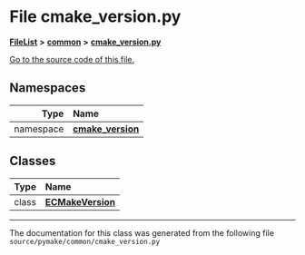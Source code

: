 
# File cmake\_version.py



[**FileList**](files.md) **>** [**common**](dir_3ab6d032c6cf1bbf53e47468d3941a46.md) **>** [**cmake\_version.py**](cmake__version_8py.md)

[Go to the source code of this file.](cmake__version_8py_source.md)












## Namespaces

| Type | Name |
| ---: | :--- |
| namespace | [**cmake\_version**](namespacepymake_1_1common_1_1cmake__version.md) <br> |

## Classes

| Type | Name |
| ---: | :--- |
| class | [**ECMakeVersion**](classpymake_1_1common_1_1cmake__version_1_1ECMakeVersion.md) <br> |














------------------------------
The documentation for this class was generated from the following file `source/pymake/common/cmake_version.py`
